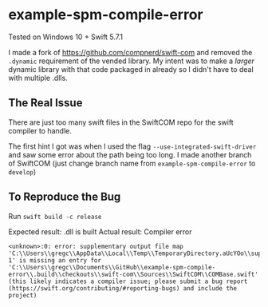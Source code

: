 # example-spm-compile-error

Tested on Windows 10 + Swift 5.7.1

I made a fork of https://github.com/compnerd/swift-com and removed the `.dynamic` requirement of the vended library. My intent was to make a *larger* dynamic library with that code packaged in already so I didn't have to deal with multiple .dlls.

## The Real Issue
There are just too many swift files in the SwiftCOM repo for the swift compiler to handle.

The first hint I got was when I used the flag `--use-integrated-swift-driver` and saw some error about the path being too long. I made another branch of SwiftCOM (just change branch name from `example-spm-compile-error` to `develop`)


## To Reproduce the Bug

Run `swift build -c release`

Expected result: .dll is built
Actual result: Compiler error

```
<unknown>:0: error: supplementary output file map 'C:\\Users\\gregc\\AppData\\Local\\Temp\\TemporaryDirectory.aUcYOo\\supplementaryOutputs-1' is missing an entry for 'C:\\Users\\gregc\\Documents\\GitHub\\example-spm-compile-error\\.build\\checkouts\\swift-com\\Sources\\SwiftCOM\\COMBase.swift' (this likely indicates a compiler issue; please submit a bug report (https://swift.org/contributing/#reporting-bugs) and include the project)
```